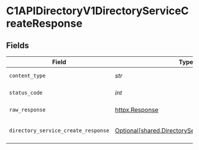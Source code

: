 # C1APIDirectoryV1DirectoryServiceCreateResponse


## Fields

| Field                                                                                                    | Type                                                                                                     | Required                                                                                                 | Description                                                                                              |
| -------------------------------------------------------------------------------------------------------- | -------------------------------------------------------------------------------------------------------- | -------------------------------------------------------------------------------------------------------- | -------------------------------------------------------------------------------------------------------- |
| `content_type`                                                                                           | *str*                                                                                                    | :heavy_check_mark:                                                                                       | HTTP response content type for this operation                                                            |
| `status_code`                                                                                            | *int*                                                                                                    | :heavy_check_mark:                                                                                       | HTTP response status code for this operation                                                             |
| `raw_response`                                                                                           | [httpx.Response](https://www.python-httpx.org/api/#response)                                             | :heavy_check_mark:                                                                                       | Raw HTTP response; suitable for custom response parsing                                                  |
| `directory_service_create_response`                                                                      | [Optional[shared.DirectoryServiceCreateResponse]](../../models/shared/directoryservicecreateresponse.md) | :heavy_minus_sign:                                                                                       | The DirectoryServiceCreateResponse message.                                                              |
